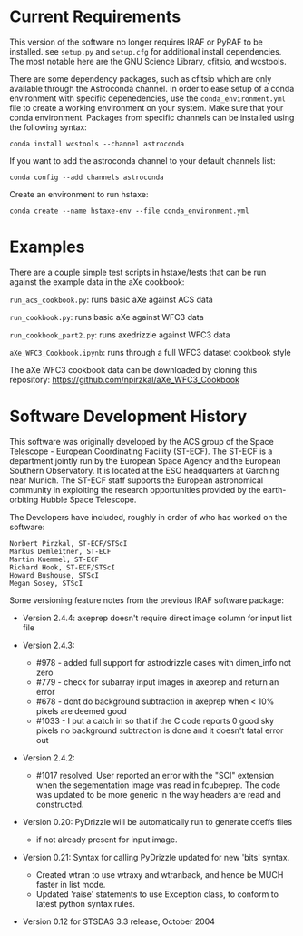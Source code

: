 
Current Requirements
====================
This version of the software no longer requires IRAF or PyRAF to be installed.
see `setup.py` and `setup.cfg` for additional install dependencies. The most notable here are
the GNU Science Library, cfitsio, and wcstools. 

There are some dependency packages, such as cfitsio which are only available through the Astroconda channel. In order to ease setup of a conda environment with specific depenedencies, use the `conda_environment.yml` file to create a working environment on your system. Make sure that your conda environment. Packages from specific channels can be installed using the following syntax:

`conda install wcstools --channel astroconda`

If you want to add the astroconda channel to your default channels list:

`conda config --add channels astroconda`

Create an environment to run hstaxe:

`conda create --name hstaxe-env --file conda_environment.yml`



Examples
========
There are a couple simple test scripts in hstaxe/tests that can be run against the example data in the aXe cookbook:

`run_acs_cookbook.py`: runs basic aXe against ACS data

`run_cookbook.py`: runs basic aXe against WFC3 data

`run_cookbook_part2.py`: runs axedrizzle against WFC3 data

`aXe_WFC3_Cookbook.ipynb`: runs through a full WFC3 dataset cookbook style
 
The aXe WFC3 cookbook data can be downloaded by cloning this repository:
https://github.com/npirzkal/aXe_WFC3_Cookbook 


Software Development History
============================

This software was originally developed by the ACS group of the Space Telescope -
European Coordinating Facility (ST-ECF). The ST-ECF is a department jointly
run by the European Space Agency and the European Southern Observatory.
It is located at the ESO headquarters at Garching near Munich. The ST-ECF
staff supports the European astronomical community in exploiting the research
opportunities provided by the earth-orbiting Hubble Space Telescope.

The Developers have included, roughly in  order of who has worked on the software:

    Norbert Pirzkal, ST-ECF/STScI
    Markus Demleitner, ST-ECF
    Martin Kuemmel, ST-ECF
    Richard Hook, ST-ECF/STScI
    Howard Bushouse, STScI
    Megan Sosey, STScI


Some versioning feature notes from the previous IRAF software package:

- Version 2.4.4:
    axeprep doesn't require direct image column for input list file

- Version 2.4.3:
    - #978 - added full support for astrodrizzle cases with dimen_info not zero
    - #779 - check for subarray input images in axeprep and return an error
    - #678 - dont do background subtraction in axeprep when < 10% pixels are deemed good
    - #1033 - I put a catch in so that if the C code reports 0 good sky pixels no background subtraction is done and it doesn't fatal error out 
   
- Version 2.4.2:  
    - #1017 resolved. User reported an error with the "SCI" extension when the segementation image was read in fcubeprep. The code was updated to be more generic in the way headers are read and constructed. 

- Version 0.20: PyDrizzle will be automatically run to generate coeffs files
    - if not already present for input image.

- Version 0.21: Syntax for calling PyDrizzle updated for new 'bits' syntax.
    - Created wtran to use wtraxy and wtranback, and hence be MUCH faster in
      list mode.
    - Updated 'raise' statements to use Exception class, to conform to latest
      python syntax rules.

- Version 0.12 for STSDAS 3.3 release, October 2004




